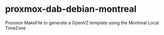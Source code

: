 proxmox-dab-debian-montreal
===========================

Proxmox MakeFile to generate a OpenVZ template using the Montreal Local TimeZone

